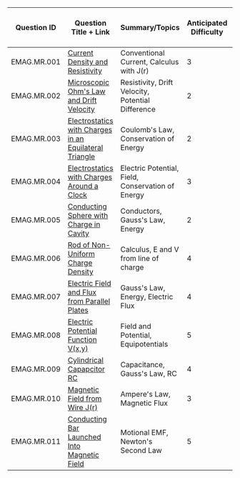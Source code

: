 | Question ID | Question Title + Link | Summary/Topics | Anticipated Difficulty | Scoring Rubric Link | Solved Out Copy Link | Applicable to P2? |
| --- | --- | --- | --- | --- | --- | --- |
| EMAG.MR.001 | [Current Density and Resistivity](https://docs.google.com/document/d/1ebTFOJw8T7DLQXjVEaqgMArOLv1aRL2EYkWm0hKNIeE/edit?usp=drive_link) | Conventional Current, Calculus with J(r) | 3 | [Scoring Guidelines](https://drive.google.com/open?id=1_DPx3TtAgf4GfvD3yD6GuYwFwu0Qn81U_EE91_qahsU&usp=drive_copy) | [Solutions](https://drive.google.com/open?id=1l0n71L045bBTroyKiuBt0xn6qq8AWjyY&usp=drive_copy) | False |
| EMAG.MR.002 | [Microscopic Ohm's Law and Drift Velocity](https://docs.google.com/document/d/1N4_RL_AI6MNGSlgJWDIuLgtAk50c7Yg8BUOoYUuas8Q/edit?usp=sharing) | Resistivity, Drift Velocity, Potential Difference | 2 | [Scoring Guidelines](https://drive.google.com/open?id=1bLhKpAf4FaA_fKuLJwc9fFZxJDOQ8jiQT3rNTIv_y9w&usp=drive_copy) | [Solutions](https://drive.google.com/open?id=1tc4oy8GjFwKFewgWk5Mqt0gyePygPWMk&usp=drive_copy) | True |
| EMAG.MR.003 | [Electrostatics with Charges in an Equilateral Triangle](https://docs.google.com/document/d/1Hmm3AaP4xxG9mzO3WHBrWjd-nAOXJAGVRAQ6Rp2UsLQ/edit?usp=drive_link) | Coulomb's Law, Conservation of Energy | 2 | [Scoring Guidelines](https://drive.google.com/open?id=1XbMv7I3UOQ8dLcWQ5jFFkBhluo25ViPwVKco2WN81uI&usp=drive_copy) | [Solutions](https://drive.google.com/open?id=1UYL6hxu_u9-AvbRUdHQKHdOtTc68nEbr&usp=drive_copy) | True |
| EMAG.MR.004 | [Electrostatics with Charges Around a Clock](https://docs.google.com/document/d/1LBiyK-gXOAw1BnWXnA1pCK4F4Mr4TfOqUUvN7XQDeYE/edit?usp=sharing) | Electric Potential, Field, Conservation of Energy | 3 | [Scoring Guidelines](https://drive.google.com/open?id=1mE6CWqBqjS6UaT9V6DydRDFEpq0drZJjS-dz-fLPM_o&usp=drive_copy) | [Solutions](https://drive.google.com/open?id=1Ixe76OLjb7H5Jv9nipEdyEiwvNikKTai&usp=drive_copy) | True |
| EMAG.MR.005 | [Conducting Sphere with Charge in Cavity](https://docs.google.com/document/d/1KGAbzNcRuIR9JGiFkxUxw6LBNw5FyvvUMzj82B8VXWY/edit?usp=sharing) | Conductors, Gauss's Law, Energy | 2 | [Scoring Guidelines](https://drive.google.com/open?id=1KWtFk2SKDw1iR0ohipzmZy17H4Rls0WSif7d4Ux-fwo&usp=drive_copy) | [Solutions](https://drive.google.com/open?id=1ktLQnFNxm2UBJDtX358adRVJtF-EPq5l&usp=drive_copy) | False |
| EMAG.MR.006 | [Rod of Non-Uniform Charge Density](https://docs.google.com/document/d/1vtXmtoPpnspfIMsC-PXPeMWNgAM4qvZ0pXv7xPDrRAQ/edit?usp=sharing) | Calculus, E and V from line of charge | 4 | [Scoring Guidelines](https://drive.google.com/open?id=10WMm2fiQFUjBoRT8LDnilLgQY1IxlmQbuWwn6_yvFxU&usp=drive_copy) | [Solutions](https://drive.google.com/open?id=1smEUZvwMM9x6jLQSYPEdcgrGtJ57YDaq&usp=drive_copy) | False |
| EMAG.MR.007 | [Electric Field and Flux from Parallel Plates](https://docs.google.com/document/d/1rFaEMx5B3mFFHWt6Jx4C84UdBxlU-yAdqtk_LBGobEE/edit?usp=sharing) | Gauss's Law, Energy, Electric Flux | 4 | [Scoring Guidelines](https://drive.google.com/open?id=14WFgVhDJzWWJ6487LBgSARcQhFeu8axrsRsBAPhs5iA&usp=drive_copy) | [Solutions](https://drive.google.com/open?id=1ny6M_lgSVntjRWnG0xXuaDAKX7rNoyIU&usp=drive_copy) | False |
| EMAG.MR.008 | [Electric Potential Function V(x,y)](https://docs.google.com/document/d/13j1-rj-5LHHxkYGX31p6aIDLrkbu-kT5RMMrBzex7k8/edit?usp=sharing) | Field and Potential, Equipotentials | 5 | [Scoring Guidelines](https://drive.google.com/open?id=1k1NHG6u5GczmyhUCu6Fn0UKBHgvbNkijUsqh8GUHLe8&usp=drive_copy) | [Solutions](https://drive.google.com/open?id=1IGVkbWBgs8xIvk5K-CvlqPj2q0fu_Z2c&usp=drive_copy) | False |
| EMAG.MR.009 | [Cylindrical Capapcitor RC](https://docs.google.com/document/d/1NPPEZ01mmSzAZWeEXQ0OLVaF5f3cTu9EYUSud77MuqM/edit?usp=sharing) | Capacitance, Gauss's Law, RC | 4 | [Scoring Guidelines](https://drive.google.com/open?id=1jOXQu7N5jm63Of6lAOC0v1kIeZqX_d5MAc6enu67en0&usp=drive_copy) | [Solutions](https://drive.google.com/open?id=1yKNLFsri5sM29nPtBd4ClRMesTlfo8bh&usp=drive_copy) | False |
| EMAG.MR.010 | [Magnetic Field from Wire J(r)](https://docs.google.com/document/d/1KkN5hlZJNs9NtCnpJKmhboXql2SzjnmWPhxPmxQmicU/edit?usp=sharing) | Ampere's Law, Magnetic Flux | 3 | [Scoring Guidelines](https://drive.google.com/open?id=1lHVum5AmOzJZrTDssY7fl0xPV_rxqas0UKpAdu62J3M&usp=drive_copy) | [Solutions](https://drive.google.com/open?id=10BU67J-_gaT9wvj0S1d3ryC0gWMkN6qk&usp=drive_copy) | False |
| EMAG.MR.011 | [Conducting Bar Launched Into Magnetic Field](https://docs.google.com/document/d/1z4zlVewblnHGrOMrf4UJpeEVixwzWiqMHopxDdO77ps/edit?usp=sharing) | Motional EMF, Newton's Second Law | 5 | [Scoring Guidelines](https://drive.google.com/open?id=1JgI4rhzxxXfYLB_rAhvLqAhWRjq5wRp1jtIKnC7fGVs&usp=drive_copy) | [Solutions](https://drive.google.com/open?id=1h0JY1tDby5pB414Fo8tzY80mF6IZQ-mn&usp=drive_copy) | False |
